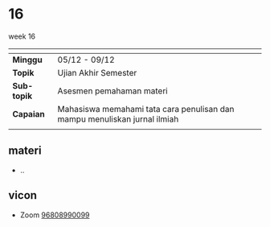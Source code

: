 # 16
week 16

<span> | <span>
:- | :-
**Minggu** | 05/12 - 09/12
**Topik** | Ujian Akhir Semester
**Sub-topik** | Asesmen pemahaman materi
**Capaian** | Mahasiswa memahami tata cara penulisan dan mampu menuliskan jurnal ilmiah
||


## materi
+ ..


## vicon
+ Zoom [96808990099](https://itb-ac-id.zoom.us/j/96808990099?pwd=aUdLdys0dG5EbGxKRmJtanlJM2pRdz09)
